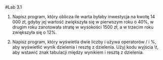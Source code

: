 #Lab 3.1

1. Napisz program, który oblicza ile warta byłaby inwestycja na kwotę 14 000 zł, gdyby jej wartość zwiększyła się w pierwszym roku o 40%, w drugim roku zanotowała stratę w wysokości 1500 zł, a w trzecim roku zwiększyła się o 12%.

2. Napisz program, który wyświetla dwie liczby i używa operatorów / i %, aby wyświetlić wynik dzielenia i resztę z dzielenia. Użyj kodu wyjścia \t, aby wstawić znak tabulacji między wynikiem i resztą z dzielenia.